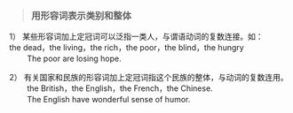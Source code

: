 > ### 用形容词表示类别和整体

1） 某些形容词加上定冠词可以泛指一类人，与谓语动词的复数连接。如：<br> the dead，the living，the rich，the poor，the blind，the hungry  <br> 
　　 The poor are losing hope.  <br> 

2） 有关国家和民族的形容词加上定冠词指这个民族的整体，与动词的复数连用。<br> 
　　 the British，the English，the French，the Chinese. <br> 
　　 The English have wonderful sense of humor. <br> 
